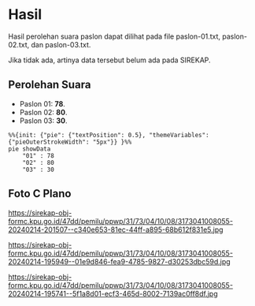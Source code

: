 # Hasil

Hasil perolehan suara paslon dapat dilihat pada file paslon-01.txt, paslon-02.txt, dan paslon-03.txt.

Jika tidak ada, artinya data tersebut belum ada pada SIREKAP.

## Perolehan Suara

 * Paslon 01: **78**.
 * Paslon 02: **80**.
 * Paslon 03: **30**.

```mermaid
%%{init: {"pie": {"textPosition": 0.5}, "themeVariables": {"pieOuterStrokeWidth": "5px"}} }%%
pie showData
    "01" : 78
    "02" : 80
    "03" : 30
```
## Foto C Plano

https://sirekap-obj-formc.kpu.go.id/47dd/pemilu/ppwp/31/73/04/10/08/3173041008055-20240214-201507--c340e653-81ec-44ff-a895-68b612f831e5.jpg

https://sirekap-obj-formc.kpu.go.id/47dd/pemilu/ppwp/31/73/04/10/08/3173041008055-20240214-195949--01e9d846-fea9-4785-9827-d30253dbc59d.jpg

https://sirekap-obj-formc.kpu.go.id/47dd/pemilu/ppwp/31/73/04/10/08/3173041008055-20240214-195741--5f1a8d01-ecf3-465d-8002-7139ac0ff8df.jpg
